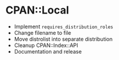 CPAN::Local
===========

* Implement `requires_distribution_roles`
* Change filename to file
* Move distrolist into separate distribution
* Cleanup CPAN::Index::API
* Documentation and release

